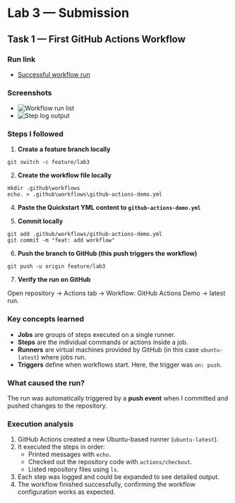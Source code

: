 # Lab 3 — Submission

## Task 1 — First GitHub Actions Workflow

### Run link
- [Successful workflow run](https://github.com/belyakova-anna/F25-DevOps-Intro/actions/runs/17896049687)

### Screenshots
- ![Workflow run list](https://github.com/user-attachments/assets/74d5d767-a089-4d07-8b43-be28e29427d4)
- ![Step log output](https://github.com/user-attachments/assets/73e61527-119c-4b73-8fb1-f22274437aef)

### Steps I followed

1. **Create a feature branch locally**

```
git switch -c feature/lab3
```

2. **Create the workflow file locally**
```
mkdir .github\workflows
echo. > .github\workflows\github-actions-demo.yml
```

4. **Paste the Quickstart YML content to `github-actions-demo.yml`** 

5. **Commit locally**

```
git add .github/workflows/github-actions-demo.yml
git commit -m "feat: add workflow"
```

6. **Push the branch to GitHub (this push triggers the workflow)**

```
git push -u origin feature/lab3
```

7. **Verify the run on GitHub**

Open repository → Actions tab → Workflow: GitHub Actions Demo → latest run.

### Key concepts learned
- **Jobs** are groups of steps executed on a single runner.
- **Steps** are the individual commands or actions inside a job.
- **Runners** are virtual machines provided by GitHub (in this case `ubuntu-latest`) where jobs run.
- **Triggers** define when workflows start. Here, the trigger was `on: push`.

### What caused the run?
The run was automatically triggered by a **push event** when I committed and pushed changes to the repository.

### Execution analysis
1. GitHub Actions created a new Ubuntu-based runner (`ubuntu-latest`).
2. It executed the steps in order:
   - Printed messages with `echo`.
   - Checked out the repository code with `actions/checkout`.
   - Listed repository files using `ls`.
3. Each step was logged and could be expanded to see detailed output.
4. The workflow finished successfully, confirming the workflow configuration works as expected.
